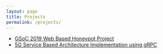 ```yaml
---
layout: page
title: Projects
permalink: /projects/
---
```


* [GSoC 2019 Web Based Honeypot Project](/blogs/2019/08/18/gsocPost.html)
* [5G Service Based Architecture Implementation using gRPC](https://github.com/iithnewslab/SBA-gRPC-5G)
